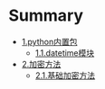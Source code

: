 # Summary

* [1.python内置包](1.python内置包/README.md)
    * [1.1.datetime模块](1.python内置包/1.1.datetime模块/README.md)
* [2.加密方法](2.加密方法/README.md)
    * [2.1.基础加密方法](2.加密方法/2.1.基础加密方法/README.md)
